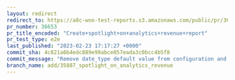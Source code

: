 ```yaml
---
layout: redirect
redirect_to: https://a8c-woo-test-reports.s3.amazonaws.com/public/pr/36653/e2e/index.html
pr_number: 36653
pr_title_encoded: "Create+spotlight+on+analytics+revenue+report"
pr_test_type: e2e
last_published: "2023-02-23 17:17:27 +0000"
commit_sha: 4c821a6b4edc889e99abce857eada3c0bcc4b5f8
commit_message: "Remove date_type default value from configuration and show tour only …"
branch_name: add/35887_spotlight_on_analytics_revenue
---
```

